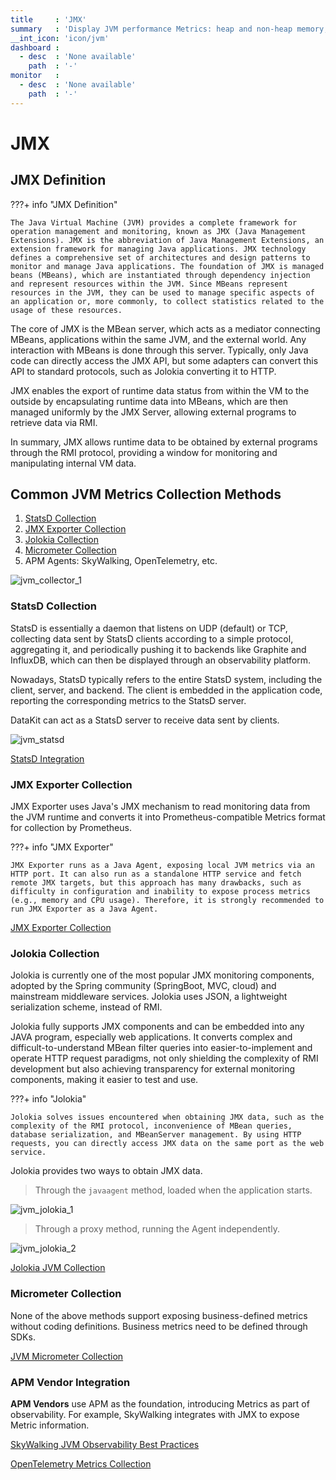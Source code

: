 ```yaml
---
title     : 'JMX'
summary   : 'Display JVM performance Metrics: heap and non-heap memory, threads, class loading counts, etc.'
__int_icon: 'icon/jvm'
dashboard :
  - desc  : 'None available'
    path  : '-'
monitor   :
  - desc  : 'None available'
    path  : '-'
---
```


<!-- markdownlint-disable MD025 -->
# JMX
<!-- markdownlint-enable -->

## JMX Definition

<!-- markdownlint-disable MD046 -->
???+ info "JMX Definition"

    The Java Virtual Machine (JVM) provides a complete framework for operation management and monitoring, known as JMX (Java Management Extensions). JMX is the abbreviation of Java Management Extensions, an extension framework for managing Java applications. JMX technology defines a comprehensive set of architectures and design patterns to monitor and manage Java applications. The foundation of JMX is managed beans (MBeans), which are instantiated through dependency injection and represent resources within the JVM. Since MBeans represent resources in the JVM, they can be used to manage specific aspects of an application or, more commonly, to collect statistics related to the usage of these resources.

<!-- markdownlint-enable -->

The core of JMX is the MBean server, which acts as a mediator connecting MBeans, applications within the same JVM, and the external world. Any interaction with MBeans is done through this server. Typically, only Java code can directly access the JMX API, but some adapters can convert this API to standard protocols, such as Jolokia converting it to HTTP.

JMX enables the export of runtime data status from within the VM to the outside by encapsulating runtime data into MBeans, which are then managed uniformly by the JMX Server, allowing external programs to retrieve data via RMI.

In summary, JMX allows runtime data to be obtained by external programs through the RMI protocol, providing a window for monitoring and manipulating internal VM data.


## Common JVM Metrics Collection Methods

1. [StatsD Collection](jmx.md#statsd)
2. [JMX Exporter Collection](jmx.md#jmx-exporter)
3. [Jolokia Collection](jmx.md#jolokia)
4. [Micrometer Collection](jmx.md#micrometer)
5. APM Agents: SkyWalking, OpenTelemetry, etc.

![jvm_collector_1](./imgs/jvm_collector_1.png)

### StatsD Collection

StatsD is essentially a daemon that listens on UDP (default) or TCP, collecting data sent by StatsD clients according to a simple protocol, aggregating it, and periodically pushing it to backends like Graphite and InfluxDB, which can then be displayed through an observability platform.

Nowadays, StatsD typically refers to the entire StatsD system, including the client, server, and backend. The client is embedded in the application code, reporting the corresponding metrics to the StatsD server.

DataKit can act as a StatsD server to receive data sent by clients.

![jvm_statsd](./imgs/jvm_statsd_1.png)


[StatsD Integration](jvm_statsd.md)

### JMX Exporter Collection

JMX Exporter uses Java's JMX mechanism to read monitoring data from the JVM runtime and converts it into Prometheus-compatible Metrics format for collection by Prometheus.

<!-- markdownlint-disable MD046 -->
???+ info "JMX Exporter"

    JMX Exporter runs as a Java Agent, exposing local JVM metrics via an HTTP port. It can also run as a standalone HTTP service and fetch remote JMX targets, but this approach has many drawbacks, such as difficulty in configuration and inability to expose process metrics (e.g., memory and CPU usage). Therefore, it is strongly recommended to run JMX Exporter as a Java Agent.
<!-- markdownlint-enable -->

[JMX Exporter Collection](jvm_jmx_exporter.md)

### Jolokia Collection

Jolokia is currently one of the most popular JMX monitoring components, adopted by the Spring community (SpringBoot, MVC, cloud) and mainstream middleware services. Jolokia uses JSON, a lightweight serialization scheme, instead of RMI.

Jolokia fully supports JMX components and can be embedded into any JAVA program, especially web applications. It converts complex and difficult-to-understand MBean filter queries into easier-to-implement and operate HTTP request paradigms, not only shielding the complexity of RMI development but also achieving transparency for external monitoring components, making it easier to test and use.

<!-- markdownlint-disable MD046 -->
???+ info "Jolokia"

    Jolokia solves issues encountered when obtaining JMX data, such as the complexity of the RMI protocol, inconvenience of MBean queries, database serialization, and MBeanServer management. By using HTTP requests, you can directly access JMX data on the same port as the web service.

<!-- markdownlint-enable -->

Jolokia provides two ways to obtain JMX data.

> Through the `javaagent` method, loaded when the application starts.

![jvm_jolokia_1](./imgs/jvm_jolokia_1.png)

> Through a proxy method, running the Agent independently.

![jvm_jolokia_2](./imgs/jvm_jolokia_2.png)


[Jolokia JVM Collection](jvm.md#jvm-jolokia)

### Micrometer Collection

None of the above methods support exposing business-defined metrics without coding definitions. Business metrics need to be defined through SDKs.

[JVM Micrometer Collection](jvm_micrometer.md)


### APM Vendor Integration

**APM Vendors** use APM as the foundation, introducing Metrics as part of observability. For example, SkyWalking integrates with JMX to expose Metric information.

[SkyWalking JVM Observability Best Practices](../best-practices/monitoring/skywalking-jvm.md)


[OpenTelemetry Metrics Collection](opentelemetry.md#opentelemetry_1)
